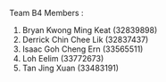 Team B4 Members :

1. Bryan Kwong Ming Keat (32839898)
2. Derrick Chin Chee Lik (32837437)
3. Isaac Goh Cheng Ern (33565511)
4. Loh Eelim (33772673)
5. Tan Jing Xuan (33483191)
